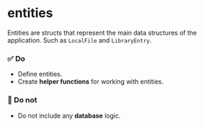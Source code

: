 # entities

Entities are structs that represent the main data structures of the application.
Such as `LocalFile` and `LibraryEntry`.

### ✅ Do

- Define entities.
- Create **helper functions** for working with entities.

### 🚫 Do not

- Do not include any **database** logic.